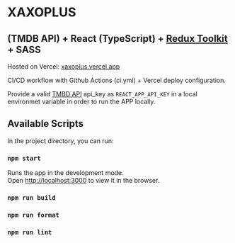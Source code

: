 # XAXOPLUS 
## (TMDB API) + React (TypeScript) + [Redux Toolkit](https://https://xaxoplus.vercel.app/) + SASS

Hosted on Vercel:  [xaxoplus.vercel.app](https://https://xaxoplus.vercel.app/)

CI/CD workflow with Github Actions (ci.yml) + Vercel deploy configuration.

Provide a valid [TMBD API](https://developers.themoviedb.org/3/) api_key as `REACT_APP_API_KEY` in a local environmet variable in order to run the APP locally.

## Available Scripts

In the project directory, you can run:

### `npm start`

Runs the app in the development mode.\
Open [http://localhost:3000](http://localhost:3000) to view it in the browser.

### `npm run build`

### `npm run format`

### `npm run lint`
